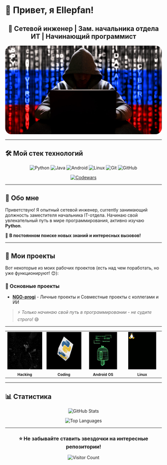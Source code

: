 # 👋 Привет, я Ellepfan!

<div align="center">

## 🚀 Сетевой инженер | Зам. начальника отдела ИТ | Начинающий программист

<img src="https://raw.githubusercontent.com/Ellepfan/Ellepfan/main/gif/ro7nagne7e.jpg" width="700" style="border-radius: 20px;"/>

</div>

---

## 🛠️ Мой стек технологий

<div align="center">

![Python](https://img.shields.io/badge/Python-3776AB?style=for-the-badge&logo=python&logoColor=white)
![Java](https://img.shields.io/badge/Java-ED8B00?style=for-the-badge&logo=openjdk&logoColor=white)
![Android](https://img.shields.io/badge/Android-3DDC84?style=for-the-badge&logo=android&logoColor=white)
![Linux](https://img.shields.io/badge/Linux-FCC624?style=for-the-badge&logo=linux&logoColor=black)
![Git](https://img.shields.io/badge/Git-F05032?style=for-the-badge&logo=git&logoColor=white)
![GitHub](https://img.shields.io/badge/GitHub-181717?style=for-the-badge&logo=github&logoColor=white)

[![Codewars](https://www.codewars.com/users/Ellepfan/badges/large)](https://www.codewars.com/users/Ellepfan)

</div>

---

## 📖 Обо мне

Приветствую! Я опытный сетевой инженер, currently занимающий должность заместителя начальника IT-отдела. 
Начинаю свой увлекательный путь в мире программирования, активно изучаю **Python**.

🎯 **В постоянном поиске новых знаний и интересных вызовов!**

---

## 🚀 Мои проекты

Вот некоторые из моих рабочих проектов (есть над чем поработать, но уже функционируют! 😊):

### 🔧 Основные проекты
- [**NGO-progi**](https://github.com/Ellepfan/NGO-progi/tree/main) - Личные проекты и Совместные проекты с коллегами и ИИ

> ⚡ *Только начинаю свой путь в программировании - не судите строго!* 😅

---


<div align="center">

<table>
  <tr>
    <td align="center" width="25%">
      <img src="https://raw.githubusercontent.com/Ellepfan/Ellepfan/main/gif/1519658977_hack.gif" height="120" alt="Hacking"/>
      <br>
      <sub><b>Hacking</b></sub>
    </td>
    <td align="center" width="25%">
      <img src="https://raw.githubusercontent.com/Ellepfan/Ellepfan/main/gif/card_1.gif" height="120" alt="Coding"/>
      <br>
      <sub><b>Coding</b></sub>
    </td>
    <td align="center" width="25%">
      <img src="https://raw.githubusercontent.com/Ellepfan/Ellepfan/main/gif/androidos_Rq83xCcY.gif" height="120" alt="Android"/>
      <br>
      <sub><b>Android OS</b></sub>
    </td>
    <td align="center" width="25%">
      <img src="https://raw.githubusercontent.com/Ellepfan/Ellepfan/main/gif/linuxboot_o7mkkvzb.gif" height="120" alt="Linux"/>
      <br>
      <sub><b>Linux</b></sub>
    </td>
  </tr>
</table>

</div>

---

## 📊 Статистика

<div align="center">

![GitHub Stats](https://github-readme-stats.vercel.app/api?username=Ellepfan&show_icons=true&theme=radical)

![Top Languages](https://github-readme-stats.vercel.app/api/top-langs/?username=Ellepfan&layout=compact&theme=radical)

</div>

---

<div align="center">

### ⭐ Не забывайте ставить звездочки на интересные репозитории!

![Visitor Count](https://komarev.com/ghpvc/?username=Ellepfan&color=blueviolet&style=flat-square)

</div>